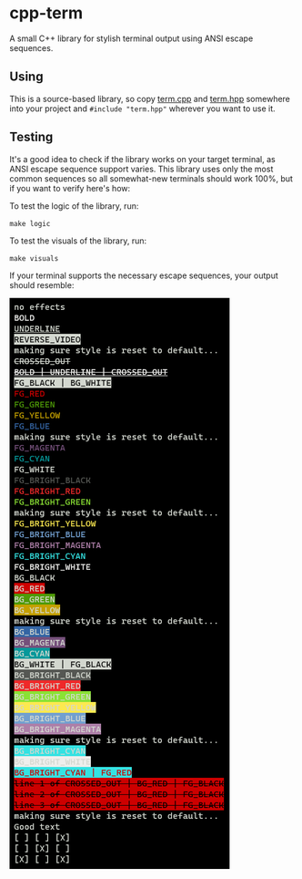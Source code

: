 # cpp-term

A small C++ library for stylish terminal output using ANSI escape sequences.

## Using

This is a source-based library, so copy [term.cpp](/term.cpp) and [term.hpp](/term.hpp) somewhere into your project and `#include "term.hpp"` wherever you want to use it.

## Testing

It's a good idea to check if the library works on your target terminal, as ANSI escape sequence support varies. This library uses only the most common sequences so all somewhat-new terminals should work 100%, but if you want to verify here's how:

To test the logic of the library, run:
```
make logic
```

To test the visuals of the library, run:
```
make visuals
```

If your terminal supports the necessary escape sequences, your output should resemble:

<img src="test_visuals_example.png" />
